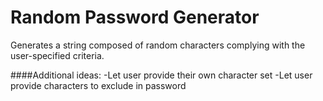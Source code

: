 Random Password Generator
=====================
Generates a string composed of random characters complying with the user-specified criteria.

####Additional ideas:
-Let user provide their own character set
-Let user provide characters to exclude in password